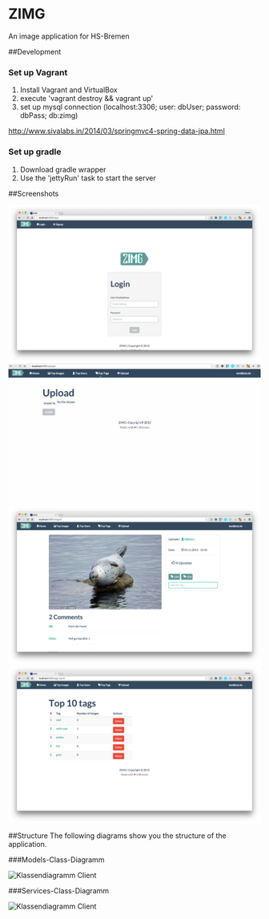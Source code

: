 # ZIMG
An image application for HS-Bremen

##Development

### Set up Vagrant 

1. Install Vagrant and VirtualBox
2. execute 'vagrant destroy && vagrant up'
3. set up mysql connection (localhost:3306; user: dbUser; password: dbPass; db:zimg)

http://www.sivalabs.in/2014/03/springmvc4-spring-data-jpa.html

### Set up gradle 
1. Download gradle wrapper 
2. Use the 'jettyRun' task to start the server 

##Screenshots

![Image](./graphics/zimg-login.png?raw=true)
![Image](./graphics/zimg-top-10.gif?raw=true)
![Image](./graphics/zimg-image-detail.png?raw=true)
![Image](./graphics/zimg-top-10-tags.png?raw=true)

##Structure
The following diagrams show you the structure of the application. 

###Models-Class-Diagramm 

![Klassendiagramm Client](http://b-stefan.github.io/ZIMG/master/documents/Documentation/Footage/ZIMG_ClassDiagram_Models.svg "Class diagram models ")

###Services-Class-Diagramm 

![Klassendiagramm Client](http://b-stefan.github.io/ZIMG/master/documents/Documentation/Footage/ZIMG_ClassDiagram_Servives.svg "Class diagram services ")
